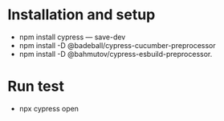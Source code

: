 
 # Installation and setup

* npm install cypress — save-dev
* npm install -D @badeball/cypress-cucumber-preprocessor
* npm install -D @bahmutov/cypress-esbuild-preprocessor.


# Run test
* npx cypress open